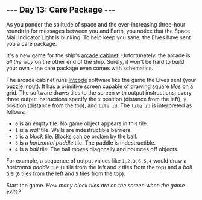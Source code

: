 ## --- Day 13: Care Package ---

As you ponder the solitude of space and the ever-increasing three-hour  roundtrip for messages between you and Earth, you notice that the Space  Mail Indicator Light is blinking.  To help keep you sane, the Elves have sent you a care package.

It's a new game for the ship's [arcade cabinet](https://en.wikipedia.org/wiki/Arcade_cabinet)! Unfortunately, the arcade is *all the way* on the other end of the ship. Surely, it won't be hard to build your own - the care package even comes with schematics.

The arcade cabinet runs [Intcode](https://adventofcode.com/2019/day/9) software like the game the Elves sent (your puzzle input). It has a primitive screen capable of drawing square *tiles* on a grid.  The software draws tiles to the screen with output instructions: every three output instructions specify the `x` position (distance from the left), `y` position (distance from the top), and `tile id`. The `tile id` is interpreted as follows:

- `0` is an *empty* tile.  No game object appears in this tile.
- `1` is a *wall* tile.  Walls are indestructible barriers.
- `2` is a *block* tile.  Blocks can be broken by the ball.
- `3` is a *horizontal paddle* tile.  The paddle is indestructible.
- `4` is a *ball* tile.  The ball moves diagonally and bounces off objects.

For example, a sequence of output values like `1,2,3,6,5,4` would draw a *horizontal paddle* tile (`1` tile from the left and `2` tiles from the top) and a *ball* tile (`6` tiles from the left and `5` tiles from the top).

Start the game. *How many block tiles are on the screen when the game exits?*